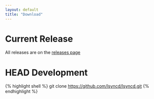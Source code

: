 ```yaml
---
layout: default
title: "Download"
---
```

Current Release
=======================
All releases are on the [releases page](https://github.com/lsyncd/lsyncd/releases)

HEAD Development
================
{% highlight shell %}
git clone https://github.com/lsyncd/lsyncd.git
{% endhighlight %}
